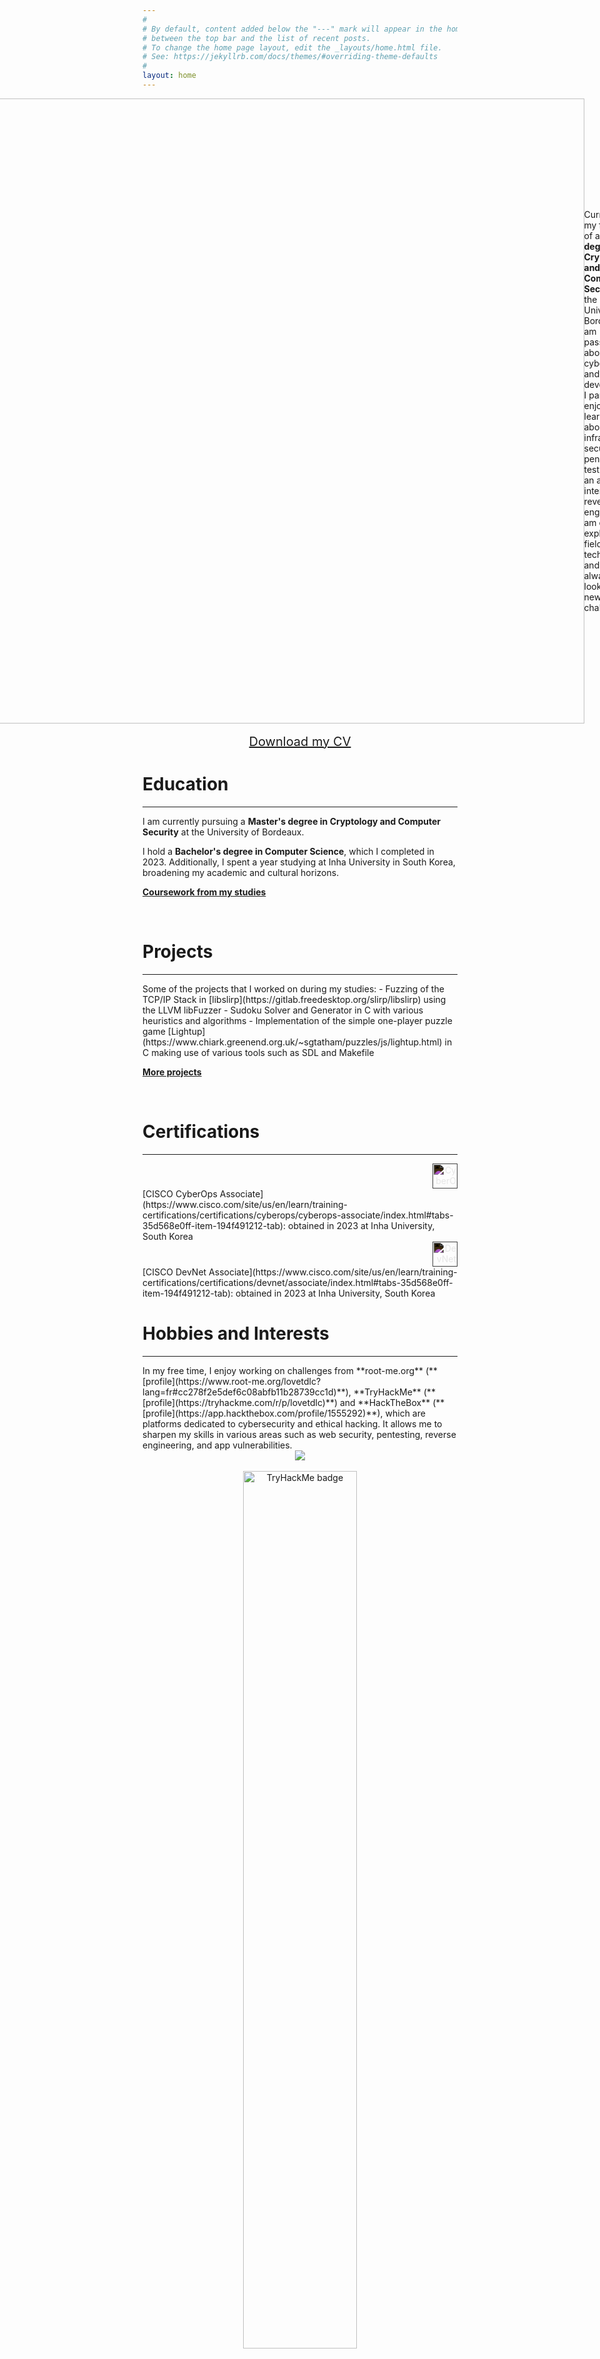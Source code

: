 ```yaml
---
#
# By default, content added below the "---" mark will appear in the home page
# between the top bar and the list of recent posts.
# To change the home page layout, edit the _layouts/home.html file.
# See: https://jekyllrb.com/docs/themes/#overriding-theme-defaults
#
layout: home
---
```


<html>
  <head>
    <title>Pic</title>
  </head>
  <style>
  .container {
  display: flex;
  align-items: center;
  justify-content: center
}

img {
  max-width: 100%;
  max-height:100%;
}

.text {
  font-size: 16px;
  padding-left: 16px;
}
  </style>
  <body>
    <div class="container">
      <div class="image">
        <img src="../images/photo.jpg" width="1000">
      </div>
      <div class="text">
        Currently in my final year of a <b>Master's degree in Cryptology and Computer Security</b> at the University of Bordeaux, I am passionate about cybersecurity and software development. I particularly enjoy learning about web infrastructure security and penetration testing, with an additional interest in reverse engineering. I am open to explore new fields and technologies and am always looking for new challenges. 
      </div>
    </div>
  </body>
</html>

<br/>

<div style="text-align: center;">
  <a href="../files/CV Merle Jean-Charles.pdf" class="button" style="font-size: 20px; padding: 10px 20px;">Download my CV</a>
</div>

# Education
<hr>
I am currently pursuing a <b>Master's degree in Cryptology and Computer Security</b> at the University of Bordeaux.  
  
I hold a <b>Bachelor's degree in Computer Science</b>, which I completed in 2023. Additionally, I spent a year studying at Inha University in South Korea, broadening my academic and cultural horizons.  
  
[**Coursework from my studies**](../courses/)

<br/>

# Projects
<hr>
Some of the projects that I worked on during my studies:
- Fuzzing of the TCP/IP Stack in [libslirp](https://gitlab.freedesktop.org/slirp/libslirp) using the LLVM libFuzzer
- Sudoku Solver and Generator in C with various heuristics and algorithms
- Implementation of the simple one-player puzzle game [Lightup](https://www.chiark.greenend.org.uk/~sgtatham/puzzles/js/lightup.html) in C making use of various tools such as SDL and Makefile  
  
[**More projects**](../projects/)

<br/>

# Certifications
<hr>

<div style="text-align: right;">
    <a href="../files/cyberops.pdf"><img src="../images/pdf.png" alt="CyberOps" width="40" style="filter: invert(1);"/></a>
</div>
[CISCO CyberOps Associate](https://www.cisco.com/site/us/en/learn/training-certifications/certifications/cyberops/cyberops-associate/index.html#tabs-35d568e0ff-item-194f491212-tab): obtained in 2023 at Inha University, South Korea  

<div style="text-align: right;">
    <a href="../files/devnet.pdf"><img src="../images/pdf.png" alt="DevNet" width="40" style="filter: invert(1);"/></a>
</div>
[CISCO DevNet Associate](https://www.cisco.com/site/us/en/learn/training-certifications/certifications/devnet/associate/index.html#tabs-35d568e0ff-item-194f491212-tab): obtained in 2023 at Inha University, South Korea

<br/>

# Hobbies and Interests
<hr>
In my free time, I enjoy working on challenges from **root-me.org** (**[profile](https://www.root-me.org/lovetdlc?lang=fr#cc278f2e5def6c08abfb11b28739cc1d)**), **TryHackMe** (**[profile](https://tryhackme.com/r/p/lovetdlc)**) and **HackTheBox** (**[profile](https://app.hackthebox.com/profile/1555292)**), which are platforms dedicated to cybersecurity and ethical hacking. It allows me to sharpen my skills in various areas such as web security, pentesting, reverse engineering, and app vulnerabilities.

<br/>

<div style="text-align: center;">
  <img src="https://root-me-diff.vercel.app/rm-gh?nickname=lovetdlc&gstats=show&style=dark" >
</div>

<br/>

<div style="text-align: center;">
  <img src="https://tryhackme-badges.s3.amazonaws.com/lovetdlc.png" alt="TryHackMe badge" width="60%"/>
</div>

<br/>

I also maintain a homelab server where I host various services to manage and secure my personal data:
- **Nextcloud**: for file synchronization and sharing
- **Vaultwarden**: for managing passwords securely
- **Immich**: for backing up and organizing photos
- **Plex**: for streaming multimedia content
- And some more...  
  
This server has helped me learn some skills about system administration, network configuration, and data security, as well as bettering my understanding of tools such as **Docker** and **Nginx Proxy Manager**.
